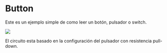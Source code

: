 # Button

Este es un ejemplo simple de como leer un botón, pulsador o switch.

![](https://github.com/nstrappazzonc/CH552/blob/main/assets/src/button/schematic.png?raw=true)

El circuito esta basado en la configuración del pulsador con resistencia pull-down.

